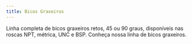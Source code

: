 ```yaml
---
title: Bicos Graxeiros
---
```


Linha completa de bicos graxeiros retos, 45 ou 90 graus, disponíveis nas roscas NPT, métrica, UNC e BSP. Conheça nossa linha de bicos graxeiros.
